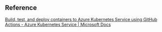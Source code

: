 ## Reference

[Build, test, and deploy containers to Azure Kubernetes Service using GitHub Actions - Azure Kubernetes Service | Microsoft Docs](https://docs.microsoft.com/en-us/azure/aks/kubernetes-action)